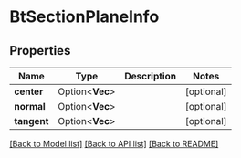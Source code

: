 # BtSectionPlaneInfo

## Properties

Name | Type | Description | Notes
------------ | ------------- | ------------- | -------------
**center** | Option<**Vec<f64>**> |  | [optional]
**normal** | Option<**Vec<f64>**> |  | [optional]
**tangent** | Option<**Vec<f64>**> |  | [optional]

[[Back to Model list]](../README.md#documentation-for-models) [[Back to API list]](../README.md#documentation-for-api-endpoints) [[Back to README]](../README.md)


